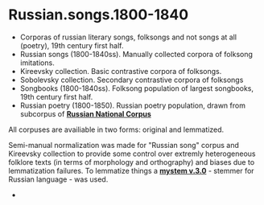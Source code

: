 # Russian.songs.1800-1840

+ Corporas of russian literary songs, folksongs and not songs at all (poetry), 19th century first half.
+ Russian songs (1800-1840ss). Manually collected corpora of folksong imitations.
+ Kireevsky collection. Basic contrastive corpora of folksongs.
+ Sobolevsky collection. Secondary contrastive corpora of folksongs
+ Songbooks (1800-1840ss). Folksong population of largest songbooks, 19th century first half.
+ Russian poetry (1800-1850). Russian poetry population, drawn from subcorpus of [**Russian National Corpus**](http://ruscorpora.ru/search-poetic.html) 

All corpuses are availiable in two forms: original and lemmatized. 

Semi-manual normalization was made for "Russian song" corpus and Kireevsky collection to provide some control over extremly heterogeneous folklore texts (in terms of morphology and orthography) and biases due to lemmatization failures. 
To lemmatize things a [**mystem v.3.0**](https://tech.yandex.ru/mystem/) - stemmer for Russian language - was used.


*

